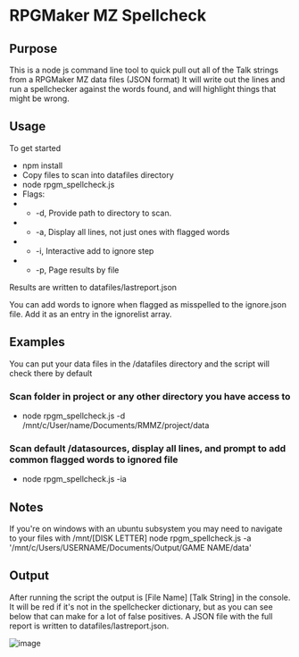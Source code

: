 # RPGMaker MZ Spellcheck

## Purpose
This is a node js command line tool to quick pull out all of the Talk strings from a RPGMaker MZ data files (JSON format)
It will write out the lines and run a spellchecker against the words found, and will highlight things that might be wrong.

## Usage
To get started
- npm install
- Copy files to scan into datafiles directory
- node rpgm_spellcheck.js 
- Flags:
- - -d, Provide path to directory to scan. 
- - -a, Display all lines, not just ones with flagged words
- - -i, Interactive add to ignore step
- - -p, Page results by file

Results are written to datafiles/lastreport.json

You can add words to ignore when flagged as misspelled to the ignore.json file. Add it as an entry in the ignorelist array.

## Examples

You can put your data files in the /datafiles directory and the script will check there by default

### Scan folder in project or any other directory you have access to
- node rpgm_spellcheck.js -d /mnt/c/User/name/Documents/RMMZ/project/data

### Scan default /datasources, display all lines, and prompt to add common flagged words to ignored file
- node rpgm_spellcheck.js -ia


## Notes
If you're on windows with an ubuntu subsystem you may need to navigate to your files with /mnt/[DISK LETTER]
node rpgm_spellcheck.js -a '/mnt/c/Users/USERNAME/Documents/Output/GAME NAME/data'

## Output
After running the script the output is [File Name] [Talk String] in the console.
It will be red if it's not in the spellchecker dictionary, but as you can see below that can make for a lot of false positives.
A JSON file with the full report is written to datafiles/lastreport.json.

![image](https://user-images.githubusercontent.com/7127233/153902540-e894cb40-6b8d-48f5-95d5-2e30b0ce4190.png)
